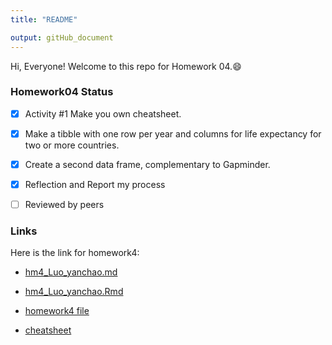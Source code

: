 ```yaml
---
title: "README"

output: gitHub_document
---
```

Hi, Everyone! Welcome to this repo for Homework 04.:smile:

### Homework04 Status

- [x] Activity #1 Make you own cheatsheet.
- [x] Make a tibble with one row per year and columns for life expectancy for two or more countries.
- [x] Create a second data frame, complementary to Gapminder.
- [x] Reflection and Report my process
- [ ] Reviewed by peers 


### Links

Here is the link for homework4: 

+ [hm4_Luo_yanchao.md](https://github.com/yanchaoluo/STAT545-hw-Luo-Yanchao/blob/master/hm4/hm04_Luo_Yanchao.md)

+ [hm4_Luo_yanchao.Rmd](https://github.com/yanchaoluo/STAT545-hw-Luo-Yanchao/blob/master/hm4/hm04_Luo_Yanchao.rmd)

+ [homework4 file](https://github.com/yanchaoluo/STAT545-hw-Luo-Yanchao/tree/master/hm4)

+ [cheatsheet](https://github.com/yanchaoluo/STAT545-hw-Luo-Yanchao/blob/master/hm4/cheet_sheet_for_tidyr_function.md)
